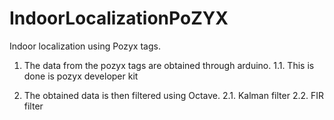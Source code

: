 # IndoorLocalizationPoZYX
Indoor localization using Pozyx tags.

1. The data from the pozyx tags are obtained through arduino. 
	1.1. This is done is pozyx developer kit

2. The obtained data is then filtered using Octave.
	2.1. Kalman filter
	2.2. FIR filter
